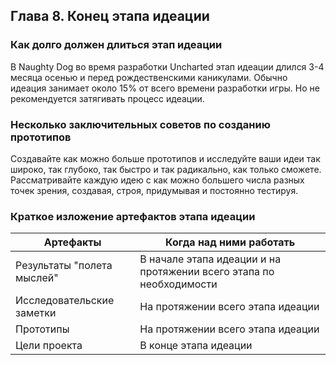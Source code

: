 ## Глава 8. Конец этапа идеации

### Как долго должен длиться этап идеации

В Naughty Dog во время разработки Uncharted этап идеации длился 3-4 месяца осенью и перед рождественскими каникулами. Обычно идеация занимает около 15% от всего времени разработки игры. Но не рекомендуется затягивать процесс идеации.

### Несколько заключительных советов по созданию прототипов

Создавайте как можно больше прототипов и исследуйте ваши идеи так широко, так глубоко, так быстро и так радикально, как только сможете. Рассматривайте каждую идею с как можно большего числа разных точек зрения, создавая, строя, придумывая и постоянно тестируя.

### Краткое изложение артефактов этапа идеации

| Артефакты                  | Когда над ними работать                                             |
|----------------------------|---------------------------------------------------------------------|
| Результаты "полета мыслей" | В начале этапа идеации и на протяжении всего этапа по необходимости |
| Исследовательские заметки  | На протяжении всего этапа идеации                                   |
| Прототипы                  | На протяжении всего этапа идеации                                   |
| Цели проекта               | В конце этапа идеации                                               |

